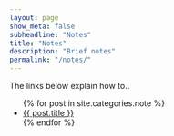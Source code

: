 ```yaml
---
layout: page
show_meta: false
subheadline: "Notes"
title: "Notes"
description: "Brief notes"
permalink: "/notes/"
---
```

The links below explain how to..
<ul>
    {% for post in site.categories.note %}
    <li><a href="{{ site.url }}{{ post.url }}">{{ post.title }}</a></li>
    {% endfor %}
</ul>
